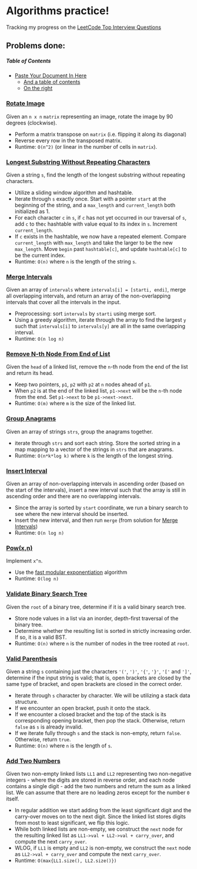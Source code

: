# Algorithms practice!
Tracking my progress on the [LeetCode Top Interview Questions](https://leetcode.com/problem-list/wpwgkgt/)

## Problems done:
##### Table of Contents
- [Paste Your Document In Here](#paste-your-document-in-here)
  * [And a table of contents](#and-a-table-of-contents)
  * [On the right](#on-the-right)


### [Rotate Image](https://leetcode.com/problems/rotate-image/)
Given an `n x n` `matrix` representing an image, rotate the image by 90 degrees (clockwise).
- Perform a matrix transpose on `matrix` (i.e. flipping it along its diagonal)
- Reverse every row in the transposed matrix.
- Runtime: `O(n^2)` (or linear in the number of cells in `matrix`).
### [Longest Substring Without Repeating Characters](https://leetcode.com/problems/longest-substring-without-repeating-characters/)
Given a string `s`, find the length of the longest substring without repeating characters.
- Utilize a sliding window algorithm and hashtable.
- Iterate through `s` exactly once. Start with a pointer `start` at the beginning of the string, and a `max_length` and `current_length` both initialized as 1.
- For each character `c` in `s`, if `c` has not yet occurred in our traversal of `s`, add `c` to the`c` hashtable with value equal to its index in `s`. Increment `current_length`.
- If `c` exists in the hashtable, we now have a repeated element. Compare `current_length` with `max_length` and take the larger to be the new `max_length`. Move `begin` past `hashtable[c]`, and update `hashtable[c]` to be the current index.
- Runtime: `O(n)` where `n` is the length of the string `s`.
### [Merge Intervals](https://leetcode.com/problems/merge-intervals/)
Given an array of `intervals` where `intervals[i] = [starti, endi]`, merge all overlapping intervals, and return an array of the non-overlapping intervals that cover all the intervals in the input.
- Preprocessing: sort `intervals` by `starti` using merge sort.
- Using a greedy algorithm, iterate through the array to find the largest `y` such that `intervals[i]` to `intervals[y]` are all in the same overlapping interval.
- Runtime: `O(n log n)`
### [Remove N-th Node From End of List](https://leetcode.com/problems/remove-nth-node-from-end-of-list/)
Given the `head` of a linked list, remove the `n`-th node from the end of the list and return its head.
- Keep two pointers, `p1`, `p2` with `p2` at `n` nodes ahead of `p1`.
- When `p2` is at the end of the linked list, `p1->next` will be the `n`-th node from the end. Set `p1->next` to be `p1->next->next`.
- Runtime: `O(m)` where `m` is the size of the linked list.
### [Group Anagrams](https://leetcode.com/problems/group-anagrams/submissions/)
Given an array of strings `strs`, group the anagrams together.
- iterate through `strs` and sort each string. Store the sorted string in a map mapping to a vector of the strings in `strs` that are anagrams.
- Runtime: `O(n*k*log k)` where `k` is the length of the longest string. 
### [Insert Interval](https://leetcode.com/problems/insert-interval/submissions/)
Given an array of non-overlapping intervals in ascending order (based on the start of the intervals), insert a new interval such that the array is still in ascending order and there are no overlapping intervals.
- Since the array is sorted by `start` coordinate, we run a binary search to see where the new interval should be inserted.
- Insert the new interval, and then run `merge` (from solution for [Merge Intervals](https://github.com/tiffxnychiu/leetcode/blob/8b2000af19a2a9f5106ba920cccc1ff31d7da991/mergeIntervals.cpp#L56))
- Runtime: `O(n log n)`
### [Pow(x,n)](https://leetcode.com/problems/powx-n)
Implement `x^n`.
- Use the [fast modular exponentiation](https://www.khanacademy.org/computing/computer-science/cryptography/modarithmetic/a/fast-modular-exponentiation) algorithm
- Runtime: `O(log n)`
### [Validate Binary Search Tree](https://leetcode.com/problems/validate-binary-search-tree/)
Given the `root` of a binary tree, determine if it is a valid binary search tree.
- Store node values in a list via an inorder, depth-first traversal of the binary tree.
- Determime whether the resulting list is sorted in strictly increasing order. If so, it is a valid BST.
- Runtime: `O(n)` where `n` is the number of nodes in the tree rooted at `root`.
### [Valid Parenthesis](https://leetcode.com/problems/valid-parentheses/)
Given a string `s` containing just the characters `'('`, `')'`, `'{'`, `'}'`, `'['` and `']'`, determine if the input string is valid; that is, open brackets are closed by the same type of bracket, and open brackets are closed in the correct order.
- Iterate through `s` character by character. We will be utilizing a stack data structure.
- If we encounter an open bracket, push it onto the stack.
- If we encounter a closed bracket and the top of the stack is its corresponding opening bracket, then pop the stack. Otherwise, return `false` as `s` is already invalid.
- If we iterate fully through `s` and the stack is non-empty, return `false`. Otherwise, return `true`.
- Runtime: `O(n)` where `n` is the length of `s`.
### [Add Two Numbers](https://leetcode.com/problems/add-two-numbers/)
Given two non-empty linked lists `LL1` and `LL2` representing two non-negative integers - where the digits are stored in reverse order, and each node contains a single digit - add the two numbers and return the sum as a linked list. We can assume that there are no leading zeros except for the number `0` itself.
- In regular addition we start adding from the least significant digit and the carry-over moves on to the next digit. Since the linked list stores digits from most to least significant, we flip this logic.
- While both linked lists are non-empty, we construct the `next` node for the resulting linked list as `LL1->val + LL2->val + carry_over`, and compute the next `carry_over`.
- WLOG, if `LL1` is empty and `LL2` is non-empty, we construct the `next` node as `LL2->val + carry_over` and compute the next `carry_over`.
- Runtime: `O(max{LL1.size(), LL2.size()})`

